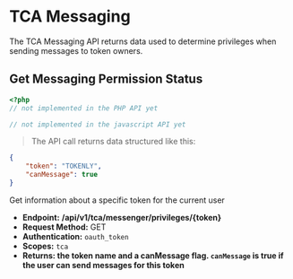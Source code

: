 # TCA Messaging

The TCA Messaging API returns data used to determine privileges when sending messages to token owners.


## Get Messaging Permission Status

```php
<?php
// not implemented in the PHP API yet
```


```javascript
// not implemented in the javascript API yet
```

> The API call  returns data structured like this:

```json
{
    "token": "TOKENLY",
    "canMessage": true
}

```


Get information about a specific token for the current user

* **Endpoint:** **/api/v1/tca/messenger/privileges/{token}**
* **Request Method:** GET
* **Authentication:** `oauth_token`
* **Scopes:**  `tca`
* **Returns: the token name and a canMessage flag.  `canMessage` is true if the user can send messages for this token** 

